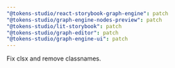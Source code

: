 ```yaml
---
"@tokens-studio/react-storybook-graph-engine": patch
"@tokens-studio/graph-engine-nodes-preview": patch
"@tokens-studio/lit-storybook": patch
"@tokens-studio/graph-editor": patch
"@tokens-studio/graph-engine-ui": patch
---
```


Fix clsx and remove classnames.
